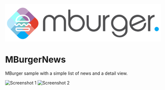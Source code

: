 <p align="center" >
<img src="https://raw.githubusercontent.com/Mumble-SRL/MBurger-iOS/master/Images/logo.png" alt="MBurger Logo" title="MBurger Logo">
</p>

# MBurgerNews

MBurger sample with a simple list of news and a detail view.

<img src="https://raw.githubusercontent.com/Mumble-SRL/MBurger-Samples/master/iOS/MBurgerNews/Images/Screenshot1.png" alt="Screenshot 1" title="Screenshot 1">
<img src="https://raw.githubusercontent.com/Mumble-SRL/MBurger-Samples/master/iOS/MBurgerNews/Images/Screenshot2.png" alt="Screenshot 2" title="Screenshot 2">

